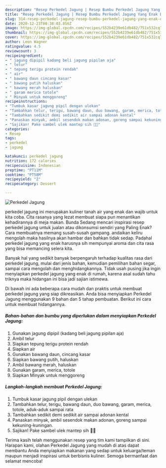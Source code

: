 ```yaml
---
description: "Resep Perkedel Jagung | Resep Bumbu Perkedel Jagung Yang Enak Dan Mudah"
title: "Resep Perkedel Jagung | Resep Bumbu Perkedel Jagung Yang Enak Dan Mudah"
slug: 314-resep-perkedel-jagung-resep-bumbu-perkedel-jagung-yang-enak-dan-mudah
date: 2020-12-23T00:38:03.856Z
image: https://img-global.cpcdn.com/recipes/552b4239e61db482/751x532cq70/perkedel-jagung-foto-resep-utama.jpg
thumbnail: https://img-global.cpcdn.com/recipes/552b4239e61db482/751x532cq70/perkedel-jagung-foto-resep-utama.jpg
cover: https://img-global.cpcdn.com/recipes/552b4239e61db482/751x532cq70/perkedel-jagung-foto-resep-utama.jpg
author: Leon Wagner
ratingvalue: 4.5
reviewcount: 3
recipeingredient:
- " jagung dipipil kadang beli jagung pipilan aja"
- " telur"
- " tepung terigu protein rendah"
- " air"
- " bawang daun cincang kasar"
- " bawang putih haluskan"
- " bawang merah haluskan"
- " garam merica totole"
- " Minyak untuk menggoreng"
recipeinstructions:
- "Tumbuk kasar jagung pipil dengan ulekan"
- "Tambahkan telur, terigu, bawang daun, duo bawang, garam, merica, totole, aduk-aduk sampai rata"
- "Tambahkan sedikit demi sedikit air sampai adonan kental"
- "Panaskan minyak, ambil sesendok makan adonan, goreng sampai kekuning-kuningan."
- "Sajikan! Pake sambel ulek mantep sih 👍🏻"
categories:
- Resep
tags:
- perkedel
- jagung

katakunci: perkedel jagung 
nutrition: 172 calories
recipecuisine: Indonesian
preptime: "PT11M"
cooktime: "PT58M"
recipeyield: "2"
recipecategory: Dessert

---
```



![Perkedel Jagung](https://img-global.cpcdn.com/recipes/552b4239e61db482/751x532cq70/perkedel-jagung-foto-resep-utama.jpg)


perkedel jagung ini merupakan kuliner tanah air yang enak dan wajib untuk kita coba. Cita rasanya yang lezat membuat siapa pun menantikan kehadirannya di meja makan.
Bunda Sedang mencari inspirasi resep perkedel jagung untuk jualan atau dikonsumsi sendiri yang Paling Enak? Cara membuatnya memang susah-susah gampang. andaikan keliru mengolah maka hasilnya akan hambar dan bahkan tidak sedap. Padahal perkedel jagung yang enak harusnya sih mempunyai aroma dan cita rasa yang bisa memancing selera kita.

Banyak hal yang sedikit banyak berpengaruh terhadap kualitas rasa dari perkedel jagung, mulai dari jenis bahan, kemudian pemilihan bahan segar, sampai cara mengolah dan menghidangkannya. Tidak usah pusing jika ingin menyiapkan perkedel jagung yang enak di rumah, karena asal sudah tahu triknya maka hidangan ini bisa jadi sajian istimewa.




Di bawah ini ada beberapa cara mudah dan praktis untuk membuat perkedel jagung yang siap dikreasikan. Anda bisa menyiapkan Perkedel Jagung menggunakan 9 bahan dan 5 tahap pembuatan. Berikut ini cara untuk membuat hidangannya.

<!--inarticleads1-->

##### Bahan-bahan dan bumbu yang diperlukan dalam menyiapkan Perkedel Jagung:

1. Gunakan  jagung dipipil (kadang beli jagung pipilan aja)
1. Ambil  telur
1. Siapkan  tepung terigu protein rendah
1. Siapkan  air
1. Gunakan  bawang daun, cincang kasar
1. Siapkan  bawang putih, haluskan
1. Ambil  bawang merah, haluskan
1. Gunakan  garam, merica, totole
1. Siapkan  Minyak untuk menggoreng




<!--inarticleads2-->

##### Langkah-langkah membuat Perkedel Jagung:

1. Tumbuk kasar jagung pipil dengan ulekan
1. Tambahkan telur, terigu, bawang daun, duo bawang, garam, merica, totole, aduk-aduk sampai rata
1. Tambahkan sedikit demi sedikit air sampai adonan kental
1. Panaskan minyak, ambil sesendok makan adonan, goreng sampai kekuning-kuningan.
1. Sajikan! Pake sambel ulek mantep sih 👍🏻




Terima kasih telah menggunakan resep yang tim kami tampilkan di sini. Harapan kami, olahan Perkedel Jagung yang mudah di atas dapat membantu Anda menyiapkan makanan yang sedap untuk keluarga/teman maupun menjadi inspirasi untuk berbisnis kuliner. Semoga bermanfaat dan selamat mencoba!

